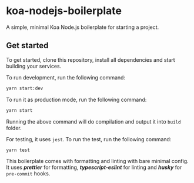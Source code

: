 # koa-nodejs-boilerplate

A simple, minimal Koa Node.js boilerplate for starting a project.

## Get started

To get started, clone this repository, install all dependencies and start building your services.

To run development, run the following command:

```bash
yarn start:dev
```

To run it as production mode, run the following command:

```bash
yarn start
```

Running the above command will do compilation and output it into `build` folder.

For testing, it uses `jest`. To run the test, run the following command:

```bash
yarn test
```

This boilerplate comes with formatting and linting with bare minimal config. It uses ***prettier*** for formatting, ***typescript-eslint*** for linting and ***husky*** for `pre-commit` hooks.

